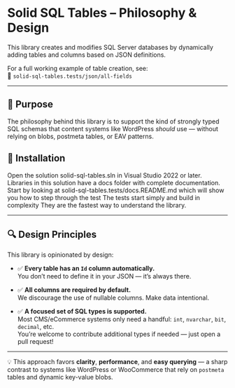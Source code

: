 ﻿# Solid SQL Tables – Philosophy & Design

This library creates and modifies SQL Server databases by dynamically adding tables and columns based on JSON definitions.

For a full working example of table creation, see:  
📁 `solid-sql-tables.tests/json/all-fields`

---

## 🎯 Purpose

The philosophy behind this library is to support the kind of strongly typed SQL schemas that content systems like WordPress *should* use — without relying on blobs, postmeta tables, or EAV patterns.

## 🎯 Installation

Open the solution solid-sql-tables.sln in Visual Studio 2022 or later.
Libraries in this solution have a docs folder with complete documentation.
Start by looking at solid-sql-tables.tests/docs.README.md which will show you how to step through the test
The tests start simply and build in complexity
They are the fastest way to understand the library.

---

## 🔍 Design Principles

This library is opinionated by design:

- ✅ **Every table has an `Id` column automatically.**  
  You don’t need to define it in your JSON — it’s always there.

- ✅ **All columns are required by default.**  
  We discourage the use of nullable columns. Make data intentional.

- ✅ **A focused set of SQL types is supported.**  
  Most CMS/eCommerce systems only need a handful: `int`, `nvarchar`, `bit`, `decimal`, etc.  
  You’re welcome to contribute additional types if needed — just open a pull request!

---

💡 This approach favors **clarity**, **performance**, and **easy querying** — a sharp contrast to systems like WordPress or WooCommerce that rely on `postmeta` tables and dynamic key-value blobs.


